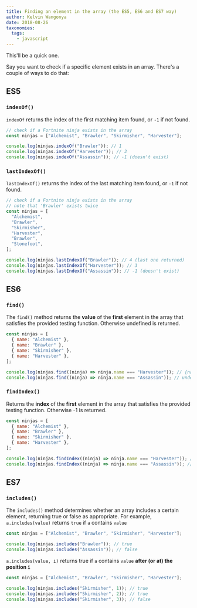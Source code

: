 ```yaml
---
title: Finding an element in the array (the ES5, ES6 and ES7 way)
author: Kelvin Wangonya
date: 2018-08-26
taxonomies:
  tags:
    - javascript
---
```


This'll be a quick one.

Say you want to check if a specific element exists in an array. There's a couple of ways to do that:

<!--more-->

## ES5

### `indexOf()`

`indexOf` returns the index of the first matching item found, or `-1` if not found.

```javascript
// check if a Fortnite ninja exists in the array
const ninjas = ["Alchemist", "Brawler", "Skirmisher", "Harvester"];

console.log(ninjas.indexOf("Brawler")); // 1
console.log(ninjas.indexOf("Harvester")); // 3
console.log(ninjas.indexOf("Assassin")); // -1 (doesn't exist)
```

### `lastIndexOf()`

`lastIndexOf()` returns the index of the last matching item found, or `-1` if not found.

```javascript
// check if a Fortnite ninja exists in the array
// note that 'Brawler' exists twice
const ninjas = [
  "Alchemist",
  "Brawler",
  "Skirmisher",
  "Harvester",
  "Brawler",
  "Stonefoot",
];

console.log(ninjas.lastIndexOf("Brawler")); // 4 (last one returned)
console.log(ninjas.lastIndexOf("Harvester")); // 3
console.log(ninjas.lastIndexOf("Assassin")); // -1 (doesn't exist)
```

## ES6

### `find()`

The `find()` method returns the **value** of the **first** element in the array that satisfies the provided testing function. Otherwise undefined is returned.

```javascript
const ninjas = [
  { name: "Alchemist" },
  { name: "Brawler" },
  { name: "Skirmisher" },
  { name: "Harvester" },
];

console.log(ninjas.find((ninja) => ninja.name === "Harvester")); // {name: "Harvester"}
console.log(ninjas.find((ninja) => ninja.name === "Assassin")); // undefined
```

### `findIndex()`

Returns the **index** of the **first** element in the array that satisfies the provided testing function. Otherwise -1 is returned.

```javascript
const ninjas = [
  { name: "Alchemist" },
  { name: "Brawler" },
  { name: "Skirmisher" },
  { name: "Harvester" },
];

console.log(ninjas.findIndex((ninja) => ninja.name === "Harvester")); // 3
console.log(ninjas.findIndex((ninja) => ninja.name === "Assassin")); // -1
```

## ES7

### `includes()`

The `includes()` method determines whether an array includes a certain element, returning true or false as appropriate. For example, `a.includes(value)` returns `true` if `a` contains `value`

```javascript
const ninjas = ["Alchemist", "Brawler", "Skirmisher", "Harvester"];

console.log(ninjas.includes("Brawler")); // true
console.log(ninjas.includes("Assassin")); // false
```

`a.includes(value, i)` returns true if `a` contains `value` **after (or at) the position `i`**

```javascript
const ninjas = ["Alchemist", "Brawler", "Skirmisher", "Harvester"];

console.log(ninjas.includes("Skirmisher", 1)); // true
console.log(ninjas.includes("Skirmisher", 2)); // true
console.log(ninjas.includes("Skirmisher", 3)); // false
```
